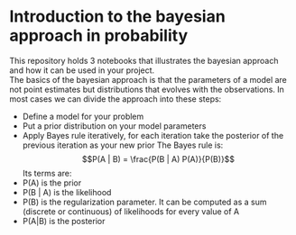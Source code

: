 <style TYPE="text/css">
code.has-jax {font: inherit; font-size: 100%; background: inherit; border: inherit;}
</style>
<script type="text/x-mathjax-config">
MathJax.Hub.Config({
    tex2jax: {
        inlineMath: [['$','$'], ['\\(','\\)']],
        skipTags: ['script', 'noscript', 'style', 'textarea', 'pre'] // removed 'code' entry
    }
});
MathJax.Hub.Queue(function() {
    var all = MathJax.Hub.getAllJax(), i;
    for(i = 0; i < all.length; i += 1) {
        all[i].SourceElement().parentNode.className += ' has-jax';
    }
});
</script>
<script type="text/javascript" src="https://cdnjs.cloudflare.com/ajax/libs/mathjax/2.7.4/MathJax.js?config=TeX-AMS_HTML-full"></script>

# Introduction to the bayesian approach in probability

This repository holds 3 notebooks that illustrates the bayesian approach and how it can be used in your project.  
The basics of the bayesian approach is that the parameters of a model are not point estimates but distributions that evolves with the observations. In most cases we can divide the approach into these steps:
- Define a model for your problem
- Put a prior distribution on your model parameters
- Apply Bayes rule iteratively, for each iteration take the posterior of the previous iteration as your new prior
The Bayes rule is:
$$P(A | B) = \frac{P(B | A) P(A)}{P(B)}$$
Its terms are:
- P(A) is the prior
- P(B | A) is the likelihood
- P(B) is the regularization parameter. It can be computed as a sum (discrete or continuous) of likelihoods for every value of A
- P(A|B) is the posterior
